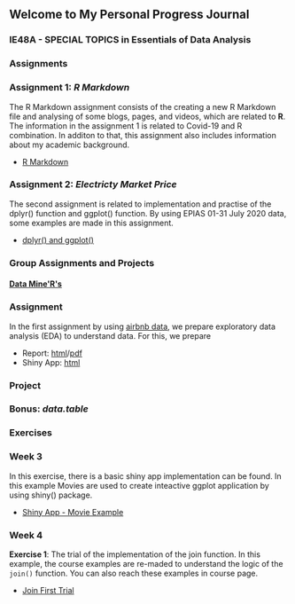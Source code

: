 
## Welcome to My Personal Progress Journal
### IE48A - SPECIAL TOPICS in Essentials of Data Analysis

### **Assignments**

### Assignment 1: *R Markdown*


The R Markdown assignment consists of the creating a new R Markdown file and analysing of some blogs, pages, and videos, which are related to **R**.
The information in the assignment 1 is related to Covid-19 and R combination. In additon to that, this assignment also includes information about my academic background. 

- [R Markdown](Introduction.html)


### Assignment 2: *Electricty Market Price*

The second assignment is related to implementation and practise of the dplyr() function and ggplot() function.
By using EPIAS 01-31 July 2020 data, some examples are made in this assignment.

- [dplyr() and ggplot()](Assignment2.html)


### **Group Assignments and Projects**
#### [Data Mine'R's](https://pjournal.github.io/boun01g-data-mine-r-s/)

### Assignment

In the first assignment by using [airbnb data](https://www.kaggle.com/dgomonov/new-york-city-airbnb-open-data), we prepare exploratory data analysis (EDA) to understand data. For this,  we prepare

- Report: [html](https://pjournal.github.io/boun01g-data-mine-r-s/Assignment/Airbnb.html)/[pdf](https://pjournal.github.io/boun01g-data-mine-r-s/Assignment/Airbnb.pdf)
- Shiny App: [html](https://pjournal.github.io/boun01g-data-mine-r-s/Assignment/Airbnb_Shiny.html)

### Project

### Bonus: *data.table*

### **Exercises**

### Week 3

In this exercise, there is a basic shiny app implementation can be found. In this example Movies are used to create inteactive ggplot application by using shiny() package.

- [Shiny App - Movie Example](ShinyExample.html)

### Week 4

**Exercise 1**: The trial of the implementation of the join function. In this example, the course examples are re-maded to understand the logic of the `join()` function. You can also reach these examples in course page. 

- [Join First Trial](JoinFirstExercise.html)